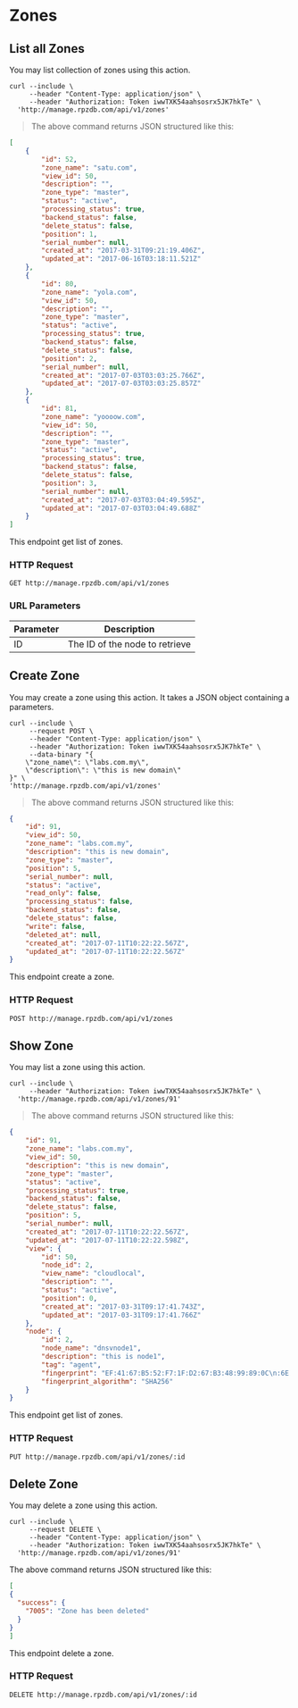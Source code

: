 # Zones

## List all Zones
You may list collection of zones using this action.

```shell
curl --include \
     --header "Content-Type: application/json" \
     --header "Authorization: Token iwwTXK54aahsosrx5JK7hkTe" \
  'http://manage.rpzdb.com/api/v1/zones'
```

> The above command returns JSON structured like this:

```json
[
    {
        "id": 52,
        "zone_name": "satu.com",
        "view_id": 50,
        "description": "",
        "zone_type": "master",
        "status": "active",
        "processing_status": true,
        "backend_status": false,
        "delete_status": false,
        "position": 1,
        "serial_number": null,
        "created_at": "2017-03-31T09:21:19.406Z",
        "updated_at": "2017-06-16T03:18:11.521Z"
    },
    {
        "id": 80,
        "zone_name": "yola.com",
        "view_id": 50,
        "description": "",
        "zone_type": "master",
        "status": "active",
        "processing_status": true,
        "backend_status": false,
        "delete_status": false,
        "position": 2,
        "serial_number": null,
        "created_at": "2017-07-03T03:03:25.766Z",
        "updated_at": "2017-07-03T03:03:25.857Z"
    },
    {
        "id": 81,
        "zone_name": "yoooow.com",
        "view_id": 50,
        "description": "",
        "zone_type": "master",
        "status": "active",
        "processing_status": true,
        "backend_status": false,
        "delete_status": false,
        "position": 3,
        "serial_number": null,
        "created_at": "2017-07-03T03:04:49.595Z",
        "updated_at": "2017-07-03T03:04:49.688Z"
    }
]
```

This endpoint get list of zones.

### HTTP Request

`GET http://manage.rpzdb.com/api/v1/zones`

### URL Parameters

Parameter | Description
--------- | -----------
ID | The ID of the node to retrieve

## Create Zone

You may create a zone using this action. It takes a JSON object containing a parameters.

```shell
curl --include \
     --request POST \
     --header "Content-Type: application/json" \
     --header "Authorization: Token iwwTXK54aahsosrx5JK7hkTe" \
     --data-binary "{
    \"zone_name\": \"labs.com.my\",
    \"description\": \"this is new domain\"
}" \
'http://manage.rpzdb.com/api/v1/zones'
```

> The above command returns JSON structured like this:

```json
{
    "id": 91,
    "view_id": 50,
    "zone_name": "labs.com.my",
    "description": "this is new domain",
    "zone_type": "master",
    "position": 5,
    "serial_number": null,
    "status": "active",
    "read_only": false,
    "processing_status": false,
    "backend_status": false,
    "delete_status": false,
    "write": false,
    "deleted_at": null,
    "created_at": "2017-07-11T10:22:22.567Z",
    "updated_at": "2017-07-11T10:22:22.567Z"
}
```

This endpoint create a zone.

### HTTP Request

`POST http://manage.rpzdb.com/api/v1/zones`

## Show Zone

You may list a zone using this action.

```shell
curl --include \
     --header "Authorization: Token iwwTXK54aahsosrx5JK7hkTe" \
  'http://manage.rpzdb.com/api/v1/zones/91'
```

> The above command returns JSON structured like this:

```json
{
    "id": 91,
    "zone_name": "labs.com.my",
    "view_id": 50,
    "description": "this is new domain",
    "zone_type": "master",
    "status": "active",
    "processing_status": true,
    "backend_status": false,
    "delete_status": false,
    "position": 5,
    "serial_number": null,
    "created_at": "2017-07-11T10:22:22.567Z",
    "updated_at": "2017-07-11T10:22:22.598Z",
    "view": {
        "id": 50,
        "node_id": 2,
        "view_name": "cloudlocal",
        "description": "",
        "status": "active",
        "position": 0,
        "created_at": "2017-03-31T09:17:41.743Z",
        "updated_at": "2017-03-31T09:17:41.766Z"
    },
    "node": {
        "id": 2,
        "node_name": "dnsvnode1",
        "description": "this is node1",
        "tag": "agent",
        "fingerprint": "EF:41:67:B5:52:F7:1F:D2:67:B3:48:99:89:0C\n:6E:FE:F2:D7:5C:E5:34:38:14:26:1F:D3:D9:AD:02:2E:53:1C",
        "fingerprint_algorithm": "SHA256"
    }
}
```

This endpoint get list of zones.


### HTTP Request

`PUT http://manage.rpzdb.com/api/v1/zones/:id`

## Delete Zone

You may delete a zone using this action.

```shell
curl --include \
     --request DELETE \
     --header "Content-Type: application/json" \
     --header "Authorization: Token iwwTXK54aahsosrx5JK7hkTe" \
  'http://manage.rpzdb.com/api/v1/zones/91'
```

 The above command returns JSON structured like this:

```json
[
{
  "success": {
    "7005": "Zone has been deleted"
  }
}
]
```

This endpoint delete a zone.

### HTTP Request

`DELETE http://manage.rpzdb.com/api/v1/zones/:id`
